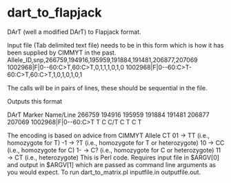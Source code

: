 # dart_to_flapjack
DArT (well a modified DArT) to Flapjack format.

Input file (Tab delimited text file) needs to be in this form which is how it has been supplied by CIMMYT in the past.
Allele_ID,snp,266759,194916,195959,191884,191481,206877,207069
1002968|F|0--60:C>T,60:C>T,0,1,1,1,0,1,0
1002968|F|0--60:C>T-60:C>T,60:C>T,1,0,1,0,1,0,1	

The calls will be in pairs of lines, these should be sequential in the file.

Outputs this format

DArT Marker Name/Line 266759  194916  195959  191884  191481  206877  207069
1002968|F|0--60:C>T     T             C             C/T         C             T             C             T

The encoding is based on advice from CIMMYT
Allele CT
01  -> TT (i.e., homozygote for T)
-1  -> ?T (i.e., homozygote for T or heterozygote)
10  -> CC (i.e., homozygote for C)
1-  -> C? (i.e., homozygote for C or heterozygote)
11  -> CT (i.e., heterozygote)
This is Perl code. Requires input file in $ARGV[0] and output in $ARGV[1] which are passed as command line arguments as you would expect.
To run dart_to_matrix.pl inputfile.in outputfile.out.

